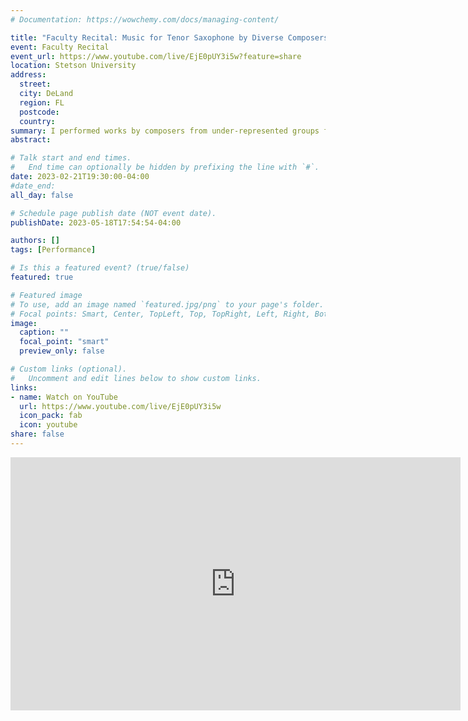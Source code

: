 ```yaml
---
# Documentation: https://wowchemy.com/docs/managing-content/

title: "Faculty Recital: Music for Tenor Saxophone by Diverse Composers"
event: Faculty Recital
event_url: https://www.youtube.com/live/EjE0pUY3i5w?feature=share
location: Stetson University
address:
  street:
  city: DeLand
  region: FL
  postcode:
  country:
summary: I performed works by composers from under-represented groups for tenor saxophone. This was my first recital entirely on tenor saxophone, which came about because I bought a new one! (YTS-875EX Custom, if you must know.)
abstract:

# Talk start and end times.
#   End time can optionally be hidden by prefixing the line with `#`.
date: 2023-02-21T19:30:00-04:00
#date_end: 
all_day: false

# Schedule page publish date (NOT event date).
publishDate: 2023-05-18T17:54:54-04:00

authors: []
tags: [Performance]

# Is this a featured event? (true/false)
featured: true

# Featured image
# To use, add an image named `featured.jpg/png` to your page's folder. 
# Focal points: Smart, Center, TopLeft, Top, TopRight, Left, Right, BottomLeft, Bottom, BottomRight.
image:
  caption: ""
  focal_point: "smart"
  preview_only: false

# Custom links (optional).
#   Uncomment and edit lines below to show custom links.
links:
- name: Watch on YouTube
  url: https://www.youtube.com/live/EjE0pUY3i5w
  icon_pack: fab
  icon: youtube
share: false
---
```

<iframe width="720" height="405" src="https://www.youtube.com/embed/EjE0pUY3i5w?start=1434" title="YouTube video player" frameborder="0" allow="accelerometer; autoplay; clipboard-write; encrypted-media; gyroscope; picture-in-picture; web-share" allowfullscreen></iframe>